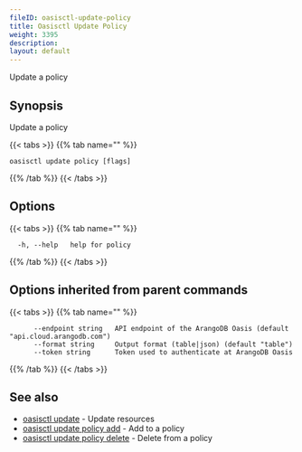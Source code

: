 ```yaml
---
fileID: oasisctl-update-policy
title: Oasisctl Update Policy
weight: 3395
description: 
layout: default
---
```

Update a policy

## Synopsis

Update a policy

{{< tabs >}}
{{% tab name="" %}}
```
oasisctl update policy [flags]
```
{{% /tab %}}
{{< /tabs >}}

## Options

{{< tabs >}}
{{% tab name="" %}}
```
  -h, --help   help for policy
```
{{% /tab %}}
{{< /tabs >}}

## Options inherited from parent commands

{{< tabs >}}
{{% tab name="" %}}
```
      --endpoint string   API endpoint of the ArangoDB Oasis (default "api.cloud.arangodb.com")
      --format string     Output format (table|json) (default "table")
      --token string      Token used to authenticate at ArangoDB Oasis
```
{{% /tab %}}
{{< /tabs >}}

## See also

* [oasisctl update]()	 - Update resources
* [oasisctl update policy add](oasisctl-update-policy-add)	 - Add to a policy
* [oasisctl update policy delete](oasisctl-update-policy-delete)	 - Delete from a policy


